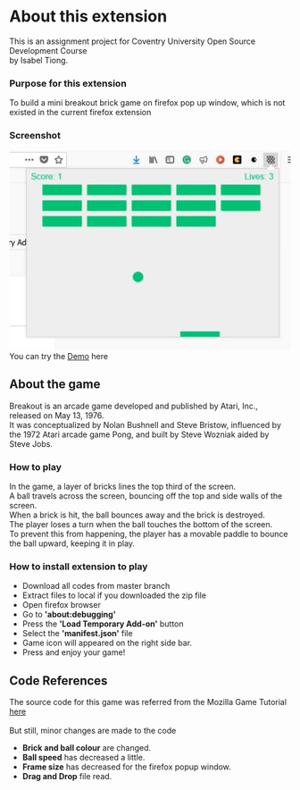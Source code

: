 # About this extension

This is an assignment project for Coventry University Open Source Development Course<br>
by Isabel Tiong. <br>
### Purpose for this extension
To build a mini breakout brick game on firefox pop up window, which is not existed in the current firefox extension<br>

### Screenshot
![alt text](https://github.com/isabeltiongsk/breakout-brick.mz-extension/blob/master/img/demo.JPG) <br>
You can try the [Demo](http://htmlpreview.github.io/?https://github.com/isabeltiongsk/breakout-brick.mz-extension/blob/master/index.html) here

## About the game
Breakout is an arcade game developed and published by Atari, Inc., released on May 13, 1976. <br>
It was conceptualized by Nolan Bushnell and Steve Bristow, influenced by the 1972 Atari arcade game Pong, and built by Steve Wozniak aided by Steve Jobs. 
<br>
### How to play
In the game, a layer of bricks lines the top third of the screen. <br>
A ball travels across the screen, bouncing off the top and side walls of the screen.<br>
When a brick is hit, the ball bounces away and the brick is destroyed. <br>
The player loses a turn when the ball touches the bottom of the screen. <br>
To prevent this from happening, the player has a movable paddle to bounce the ball upward, keeping it in play.
                                                                                                                                                                                                                                                                                                                                                                                                                                                                                                                                                                                           <br>
### How to install extension to play
* Download all codes from master branch
* Extract files to local if you downloaded the zip file
* Open firefox browser
* Go to **'about:debugging'**
* Press the **'Load Temporary Add-on'** button
* Select the **'manifest.json'** file
* Game icon will appeared on the right side bar.
* Press and enjoy your game!

## Code References

The source code for this game was referred from the Mozilla Game Tutorial [here](https://developer.mozilla.org/en-US/docs/Games/Tutorials/2D_Breakout_game_pure_JavaScript)<br>
<br>
But still, minor changes are made to the code
* **Brick and ball colour** are changed.
* **Ball speed** has decreased a little.
* **Frame size** has decreased for the firefox popup window.
* **Drag and Drop** file read.
